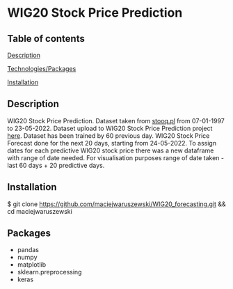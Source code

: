 # WIG20 Stock Price Prediction

## Table of contents
[Description](#description)

[Technologies/Packages](#Technologies/Packages)

[Installation](#Installation)

## Description
WIG20 Stock Price Prediction. Dataset taken from [stooq.pl](https://stooq.pl/q/d/?s=wig20) from 07-01-1997 to 
23-05-2022. Dataset upload to WIG20 Stock Price Prediction project 
[here](https://github.com/maciejwaruszewski/WIG20_forecasting/blob/master/wig20_d.csv).
Dataset has been trained by 60 previous day. WIG20 Stock Price Forecast done for the next 20 days, starting 
from 24-05-2022. To assign dates for each predictive WIG20 stock price there was a new dataframe with range of date 
needed. For visualisation purposes range of date taken - last 60 days + 20 predictive days.

## Installation
$ git clone https://github.com/maciejwaruszewski/WIG20_forecasting.git && cd maciejwaruszewski

## Packages
* pandas
* numpy
* matplotlib
* sklearn.preprocessing
* keras